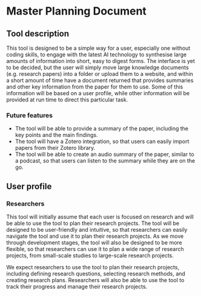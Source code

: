 # Master Planning Document

## Tool description

This tool is designed to be a simple way for a user, especially one without coding skills, to engage with the latest AI technology to synthesise large amounts of information into short, easy to digest forms. The interface is yet to be decided, but the user will simply move large knowledge documents (e.g. research papers) into a folder or upload them to a website, and within a short amount of time have a document returned that provides summaries and other key information from the paper for them to use. Some of this information will be based on a user profile, while other information will be provided at run time to direct this particular task.

### Future features

- The tool will be able to provide a summary of the paper, including the key points and the main findings.
- The tool will have a Zotero integration, so that users can easily import papers from their Zotero library.
- The tool will be able to create an audio summary of the paper, similar to a podcast, so that users can listen to the summary while they are on the go.

## User profile

### Researchers

This tool will initially assume that each user is focused on research and will be able to use the tool to plan their research projects. The tool will be designed to be user-friendly and intuitive, so that researchers can easily navigate the tool and use it to plan their research projects.
As we move through development stages, the tool will also be designed to be more flexible, so that researchers can use it to plan a wide range of research projects, from small-scale studies to large-scale research projects.

We expect researchers to use the tool to plan their research projects, including defining research questions, selecting research methods, and creating research plans. Researchers will also be able to use the tool to track their progress and manage their research projects.
